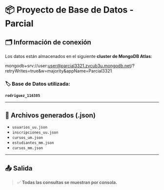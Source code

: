 # 📦 Proyecto de Base de Datos - Parcial

## 🗂️ Información de conexión

Los datos están almacenados en el siguiente **cluster de MongoDB Atlas**:

mongodb+srv://user:user@parcial3321.zvcub3u.mongodb.net/?retryWrites=true&w=majority&appName=Parcial3321

### 🏷️ Base de Datos utilizada:
**`rodriguez_116385`**

---

## 📁 Archivos generados (.json)

- `usuarios_uu.json`
- `inscripciones_uu.json`
- `cursos_um.json`
- `estudiantes_mm.json`
- `cursos_mm.json`

---

## 📤 Salida

> ✅ **Todas las consultas se muestran por consola.**
